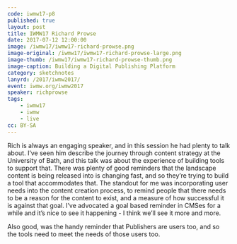 ```yaml
---
code: iwmw17-p8
published: true
layout: post
title: IWMW17 Richard Prowse
date: 2017-07-12 12:00:00
image: /iwmw17/iwmw17-richard-prowse.png
image-original: /iwmw17/iwmw17-richard-prowse-large.png
image-thumb: /iwmw17/iwmw17-richard-prowse-thumb.png
image-caption: Building a Digital Publishing Platform
category: sketchnotes
lanyrd: /2017/iwmw2017/
event: iwmw.org/iwmw2017
speaker: richprowse
tags:
    - iwmw17
    - iwmw
    - live
cc: BY-SA
---
```


Rich is always an engaging speaker, and in this session he had plenty to talk about.  I’ve seen him describe the journey through content strategy at the University of Bath, and this talk was about the experience of building  tools to support that.  There was plenty of good reminders that the landscape content is being released into is changing fast, and so they’re trying to build a tool that accommodates that. The standout for me was incorporating user needs into the content creation process, to remind people that there needs to be a reason for the content to exist, and a measure of how successful it is against that goal. I’ve advocated  a goal based reminder in CMSes for a while and it’s nice to see it happening - I think we’ll see it more and more.

Also good, was the handy reminder that Publishers are users too, and so the tools need to meet the needs of those users too.
